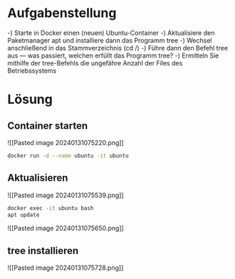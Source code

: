 # Aufgabenstellung
-) Starte in Docker einen (neuen) Ubuntu-Container
-) Aktualisiere den Paketmanager apt und installiere dann das Programm tree
-) Wechsel anschließend in das Stammverzeichnis (cd /)
-) Führe dann den Befehl tree aus — was passiert, welchen erfüllt das Programm tree?
-) Ermitteln Sie mithilfe der tree-Befehls die ungefähre Anzahl der Files des Betriebssystems

# Lösung
## Container starten
![[Pasted image 20240131075220.png]]
```bash
docker run -d --name ubuntu -it ubuntu
```

## Aktualisieren
![[Pasted image 20240131075539.png]]
```bash
docker exec -it ubuntu bash
apt update
```

![[Pasted image 20240131075650.png]]

## tree installieren
![[Pasted image 20240131075728.png]]